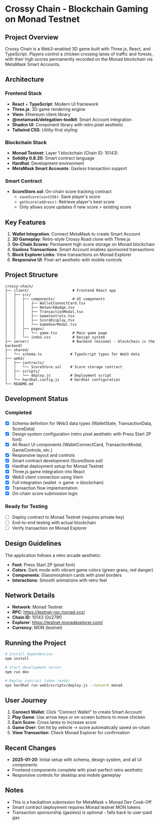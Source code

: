 # Crossy Chain - Blockchain Gaming on Monad Testnet

## Project Overview

Crossy Chain is a Web3-enabled 3D game built with Three.js, React, and TypeScript. Players control a chicken crossing lanes of traffic and forests, with their high scores permanently recorded on the Monad blockchain via MetaMask Smart Accounts.

## Architecture

### Frontend Stack
- **React** + **TypeScript**: Modern UI framework
- **Three.js**: 3D game rendering engine
- **Viem**: Ethereum client library
- **@metamask/delegation-toolkit**: Smart Account integration
- **Shadcn UI**: Component library with retro pixel aesthetic
- **Tailwind CSS**: Utility-first styling

### Blockchain Stack
- **Monad Testnet**: Layer 1 blockchain (Chain ID: 10143)
- **Solidity 0.8.20**: Smart contract language
- **Hardhat**: Development environment
- **MetaMask Smart Accounts**: Gasless transaction support

### Smart Contract
- **ScoreStore.sol**: On-chain score tracking contract
  - `saveScore(uint256)`: Save player's score
  - `getScore(address)`: Retrieve player's best score
  - Only allows score updates if new score > existing score

## Key Features

1. **Wallet Integration**: Connect MetaMask to create Smart Account
2. **3D Gameplay**: Retro-style Crossy Road clone with Three.js
3. **On-Chain Scores**: Permanent high score storage on Monad blockchain
4. **Gasless Transactions**: Smart Account enables sponsored transactions
5. **Block Explorer Links**: View transactions on Monad Explorer
6. **Responsive UI**: Pixel-art aesthetic with mobile controls

## Project Structure

```
crossy-chain/
├── client/                    # Frontend React app
│   ├── src/
│   │   ├── components/        # UI components
│   │   │   ├── WalletConnectCard.tsx
│   │   │   ├── NetworkBadge.tsx
│   │   │   ├── TransactionModal.tsx
│   │   │   ├── GameControls.tsx
│   │   │   ├── ScoreDisplay.tsx
│   │   │   └── GameOverModal.tsx
│   │   ├── pages/
│   │   │   └── game.tsx       # Main game page
│   │   └── index.css          # Design system
├── server/                    # Backend (minimal - blockchain is the backend)
├── shared/
│   └── schema.ts             # TypeScript types for Web3 data
├── web3/
│   ├── contracts/
│   │   └── ScoreStore.sol    # Score storage contract
│   ├── scripts/
│   │   └── deploy.js         # Deployment script
│   └── hardhat.config.js     # Hardhat configuration
└── README.md
```

## Development Status

### Completed
- [x] Schema definition for Web3 data types (WalletState, TransactionData, ScoreData)
- [x] Design system configuration (retro pixel aesthetic with Press Start 2P font)
- [x] All React UI components (WalletConnectCard, TransactionModal, GameControls, etc.)
- [x] Responsive layout and controls
- [x] Smart contract development (ScoreStore.sol)
- [x] Hardhat deployment setup for Monad Testnet
- [x] Three.js game integration into React
- [x] Web3 client connection using Viem
- [x] Full integration (wallet → game → blockchain)
- [x] Transaction flow implementation
- [x] On-chain score submission logic

### Ready for Testing
- [ ] Deploy contract to Monad Testnet (requires private key)
- [ ] End-to-end testing with actual blockchain
- [ ] Verify transaction on Monad Explorer

## Design Guidelines

The application follows a retro arcade aesthetic:
- **Font**: Press Start 2P (pixel font)
- **Colors**: Dark mode with vibrant game colors (green grass, red danger)
- **Components**: Glassmorphism cards with pixel borders
- **Interactions**: Smooth animations with retro feel

## Network Details

- **Network**: Monad Testnet
- **RPC**: https://testnet-rpc.monad.xyz/
- **Chain ID**: 10143 (0x279f)
- **Explorer**: https://testnet.monadexplorer.com/
- **Currency**: MON (testnet)

## Running the Project

```bash
# Install dependencies
npm install

# Start development server
npm run dev

# Deploy contract (when ready)
npx hardhat run web3/scripts/deploy.js --network monad
```

## User Journey

1. **Connect Wallet**: Click "Connect Wallet" to create Smart Account
2. **Play Game**: Use arrow keys or on-screen buttons to move chicken
3. **Earn Score**: Cross lanes to increase score
4. **Game Over**: Get hit by vehicle → score automatically saved on-chain
5. **View Transaction**: Check Monad Explorer for confirmation

## Recent Changes

- **2025-01-20**: Initial setup with schema, design system, and all UI components
- Frontend components complete with pixel-perfect retro aesthetic
- Responsive controls for desktop and mobile gameplay

## Notes

- This is a hackathon submission for MetaMask × Monad Dev Cook-Off
- Smart contract deployment requires Monad testnet MON tokens
- Transaction sponsorship (gasless) is optional - falls back to user-paid gas
